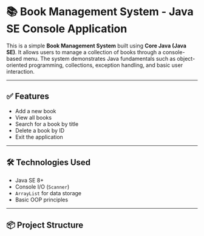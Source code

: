 # 📚 Book Management System - Java SE Console Application

This is a simple **Book Management System** built using **Core Java (Java SE)**. It allows users to manage a collection of books through a console-based menu. The system demonstrates Java fundamentals such as object-oriented programming, collections, exception handling, and basic user interaction.

---

## ✅ Features

- Add a new book
- View all books
- Search for a book by title
- Delete a book by ID
- Exit the application

---

## 🛠️ Technologies Used

- Java SE 8+
- Console I/O (`Scanner`)
- `ArrayList` for data storage
- Basic OOP principles

---

## 📦 Project Structure


